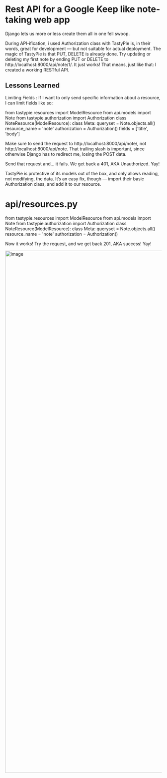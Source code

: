 
# Rest API for a Google Keep like note-taking web app

Django lets us more or less create them all in one fell swoop.

During API-ification, i used Authorization class with TastyPie is, in their words, great for development — but not suitable for actual deployment. The magic of TastyPie is that PUT, DELETE is already done. Try updating or deleting my first note by ending PUT or DELETE to http://localhost:8000/api/note/1/. It just works! That means, just like that: I created a working RESTful API.


## Lessons Learned


Limiting Fields : If I want to only send specific information about a resource, I can limit fields like so:


from tastypie.resources import ModelResource
from api.models import Note
from tastypie.authorization import Authorization
class NoteResource(ModelResource):
    class Meta:
        queryset = Note.objects.all()
        resource_name = 'note'
        authorization = Authorization()
        fields = ['title', 'body']


Make sure to send the request to http://localhost:8000/api/note/, not http://localhost:8000/api/note. That trailing slash is important, since otherwise Django has to redirect me, losing the POST data.

Send that request and… it fails. We get back a 401, AKA Unauthorized. Yay!

TastyPie is protective of its models out of the box, and only allows reading, not modifying, the data. It’s an easy fix, though — import their basic Authorization class, and add it to our resource.

# api/resources.py
from tastypie.resources import ModelResource
from api.models import Note
from tastypie.authorization import Authorization
class NoteResource(ModelResource):
    class Meta:
        queryset = Note.objects.all()
        resource_name = 'note'
        authorization = Authorization()

Now it works! Try the request, and we get back 201, AKA success! Yay!


<img width="1673" alt="image" src="https://github.com/sachnaror/API-for-Note-Taking-Web-App/assets/9551754/fed7c391-aa1c-45c1-a598-65fcc829d6ea">




